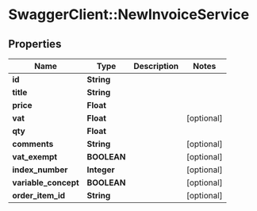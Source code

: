 # SwaggerClient::NewInvoiceService

## Properties
Name | Type | Description | Notes
------------ | ------------- | ------------- | -------------
**id** | **String** |  | 
**title** | **String** |  | 
**price** | **Float** |  | 
**vat** | **Float** |  | [optional] 
**qty** | **Float** |  | 
**comments** | **String** |  | [optional] 
**vat_exempt** | **BOOLEAN** |  | [optional] 
**index_number** | **Integer** |  | [optional] 
**variable_concept** | **BOOLEAN** |  | [optional] 
**order_item_id** | **String** |  | [optional] 



